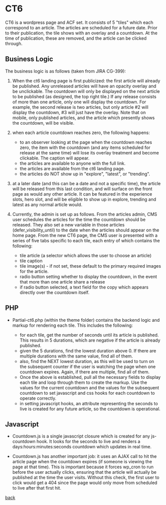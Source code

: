 CT6
===

CT6 is a wordpress page and ACF set. It consists of 5 "tiles" which each correspond to an article. The articles are scheduled for a future date. Prior to their publication, the tile shows with an overlay and a countdown. At the time of publication, these are removed, and the article can be clicked through.

Business Logic
--------------

The business logic is as follows (taken from JIRA CG-399):

1. When the ct6 landing page is first publicized: the first article will already be
published. Any unreleased articles will have an opacity overlay and be
unclickable. The countdown will only be displayed on the next article to
be published (as designed, the top right tile.) If any release consists of more than one article, only
one will display the countdown. For example, the second release is
two articles, but only article #2 will display the countdown, #3 will just
have the overlay.
Note that on mobile, only published articles, and the article which presently shows the countdown, will be visible.

2. when each article countdown reaches zero, the following happens:
	* to an observer looking at the page when the countdown reaches zero, the item with the countdown (and any items scheduled for release at the same time) will lose its overlay treatment and become clickable. The caption will appear.
	* the articles are available to anyone with the full link.
	* the articles are available from the ct6 landing page.
	* the articles do NOT show up in "explore", "latest", or "trending".

3. at a later date (and this can be a date and not a specific time), the article will be released from this last
condition, and will surface on the front page as would any other article.
It can be featured in the experience slots, hero slot, and will be
eligible to show up in explore, trending and latest as any normal article
would.

4. Currently, the admin is set up as follows.
From the articles admin, CMS user schedules the articles for the time the countdown should be released. They also set a new variable in those articles (defer_visibility_until) to the date when the articles should appear on the home page.
From the new CT6 page, the CMS user is presented with a series of five tabs specific to each tile, each entry of which contains the following:
	* tile article (a selector which allows the user to choose an article)
	* tile caption
	* tile image(s) - if not set, these default to the primary required images for the article.
	* radio button setting whether to display the countdown, in the event that more than one article share a release
	* if radio button selected, a text field for the copy which appears directly over the countdown itself.

PHP
---

* Partial-ct6.php (within the theme folder) contains the backend logic and markup for rendering each tile. This includes the following:

	* for each tile, get the number of seconds until its article is published. This results in 5 durations, which are negative if the article is already published.
	* given the 5 durations, find the lowest duration above 0. If there are multiple durations with the same value, find all of them.
	* also, find the NEXT lowest duration, as this will be used to turn on the subsequent counter if the user is watching the page when one countdown expires. Again, if there are multiple, find all of them.
	* Once the above is established, pull all the necessary fields to display each tile and loop through them to create the markup. Use the values for the current countdown and the values for the subsequent countdown to set javascript and css hooks for each countdown to operate correctly.
	* in setting javascript hooks, an attribute representing the seconds to live is created for any future article, so the countdown is operational.

Javascript
----------

* Countdown.js is a single javascript closure which is created for any js-countdown hook. It looks for the seconds to live and renders a days:hours:minutes:seconds countdown which updates in real time. 

* Countdown.js has another important job: it uses an AJAX call to hit the article page when the countdown expires (if someone is viewing the page at that time). This is important because it forces wp_cron to run before the user actually clicks, ensuring that the article will actually be published at the time the user visits. Without this check, the first user to click would get a 404 since the page would only move from scheduled to live after that first hit.

[back](README.md)

